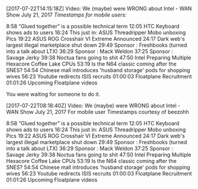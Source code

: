 [2017-07-22T14:15:18Z] Video: We (maybe) were WRONG about Intel - WAN Show July 21, 2017 
*Timestamps for mobile users:*

8:58 “Glued together” is a possible technical term
12:05 HTC Keyboard shows ads to users
16:24 This just in: ASUS Threadripper Mobo unboxing Pics
19:22 ASUS ROG Crosshair VI Extreme Announced
24:17 Dark web's largest illegal marketplace shut down
29:49 Sponsor : Freshbooks (turned into a talk about LTX)
36:29 Sponsor : Mack Weldon
37:25 Sponsor : Savage Jerky
39:38 Noctua fans going to shit
47:50 Intel Preparing Multiple Hexacore Coffee Lake CPUs
53:19 Is the N64 classic coming after the SNES?
54:54 Chinese mall introduces 'husband storage' pods for shopping wives
56:23 Youtube redirects ISIS recruits
01:00:03 Floatplane Recruitment
01:01:26 Upcoming Floatplane videos

You were waiting for someone to do it.

[2017-07-22T08:18:40Z] Video: We (maybe) were WRONG about Intel - WAN Show July 21, 2017 
For mobile user
Timestamps courtesy of beezohh

8:58 “Glued together” is a possible technical term
12:05 HTC Keyboard shows ads to users
16:24 This just in: ASUS Threadripper Mobo unboxing Pics
19:22 ASUS ROG Crosshair VI Extreme Announced
24:17 Dark web's largest illegal marketplace shut down
29:49 Sponsor : Freshbooks (turned into a talk about LTX)
36:29 Sponsor : Mack Weldon
37:25 Sponsor : Savage Jerky
39:38 Noctua fans going to shit
47:50 Intel Preparing Multiple Hexacore Coffee Lake CPUs
53:19 Is the N64 classic coming after the SNES?
54:54 Chinese mall introduces 'husband storage' pods for shopping wives
56:23 Youtube redirects ISIS recruits
01:00:03 Floatplane Recruitment
01:01:26 Upcoming Floatplane videos

